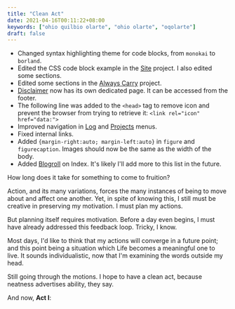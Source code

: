 ```yaml
---
title: "Clean Act"
date: 2021-04-16T00:11:22+08:00
keywords: ["ohio quilbio olarte", "ohio olarte", "oqolarte"]
draft: false
---
```

- Changed syntax highlighting theme for code blocks, from `monokai` to `borland`.
- Edited the CSS code block example in the [Site](/site/) project.
I also edited some sections.
- Edited some sections in the [Always Carry](/alwayscarry/) project.
- [Disclaimer](/disclaimer) now has its own dedicated page.
It can be accessed from the footer.
- The following line was added to the `<head>` tag to remove icon and prevent the browser from trying to retrieve it: `<link rel="icon" href="data:">`
- Improved navigation in [Log](/log/) and [Projects](/project) menus.
- Fixed internal links.
- Added `{margin-right:auto; margin-left:auto}` in `figure` and `figurecaption`.
Images should now be the same as the width of the body.
- Added [Blogroll](/blogroll/) on Index.
It's likely I'll add more to this list in the future.

How long does it take for something to come to fruition?

Action, and its many variations, forces the many instances of being to move about and affect one another.
Yet, in spite of knowing this, I still must be creative in preserving my motivation.
I must plan my actions.

But planning itself requires motivation.
Before a day even begins, I must have already addressed this feedback loop.
Tricky, I know.

Most days, I'd like to think that my actions will converge in a future point;
and this point being a situation which Life becomes a meaningful one to live.
It sounds individualistic, now that I'm examining the words outside my head.

Still going through the motions.
I hope to have a clean act, because neatness advertises ability, they say.

And now, **Act I**:
